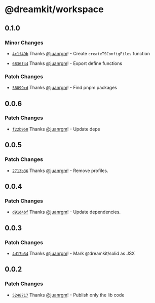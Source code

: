 # @dreamkit/workspace

## 0.1.0

### Minor Changes

- [`4c1f49b`](https://github.com/swordev/dreamkit/commit/4c1f49bbb89dedd260e1f92310d2e99c100209b0) Thanks [@juanrgm](https://github.com/juanrgm)! - Create `createTSConfigFiles` function

- [`6836f44`](https://github.com/swordev/dreamkit/commit/6836f445c07f847926cb368c80f0f4ae1f828ab4) Thanks [@juanrgm](https://github.com/juanrgm)! - Export define functions

### Patch Changes

- [`58899cd`](https://github.com/swordev/dreamkit/commit/58899cded8636d58d85bcdc07e03ea2826df2a70) Thanks [@juanrgm](https://github.com/juanrgm)! - Find pnpm packages

## 0.0.6

### Patch Changes

- [`f22b958`](https://github.com/swordev/dreamkit/commit/f22b958b22296cc2d5dfdabb00d33bd3164d848d) Thanks [@juanrgm](https://github.com/juanrgm)! - Update deps

## 0.0.5

### Patch Changes

- [`2713b36`](https://github.com/swordev/dreamkit/commit/2713b36d8fcd9dff6e80d8c0d4f554ac46210e60) Thanks [@juanrgm](https://github.com/juanrgm)! - Remove profiles.

## 0.0.4

### Patch Changes

- [`d91d4bf`](https://github.com/swordev/dreamkit/commit/d91d4bf13150ac7cb49228cf9ab31983b96f5214) Thanks [@juanrgm](https://github.com/juanrgm)! - Update dependencies.

## 0.0.3

### Patch Changes

- [`4d17b34`](https://github.com/swordev/dreamkit/commit/4d17b3496823f22cdf1ec76525fa87ba59c463d5) Thanks [@juanrgm](https://github.com/juanrgm)! - Mark @dreamkit/solid as JSX

## 0.0.2

### Patch Changes

- [`5248717`](https://github.com/swordev/dreamkit/commit/52487177cdbc7f90643bfcffa807f682cca84704) Thanks [@juanrgm](https://github.com/juanrgm)! - Publish only the lib code
